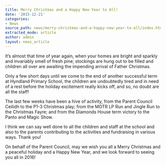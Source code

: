 ```yaml
---
title: Merry Christmas and a Happy New Year to All!
date: '2015-12-21'
categories:
- News
source_path: news/merry-christmas-and-a-happy-new-year-to-all/index.html
extracted_mode: article
author: admin
layout: news_article
---
```

It’s almost that time of year again, when your homes are bright and sparkly and invariably smell of fresh pine; stockings are hung out to be filled and children all over are awaiting the impending arrival of Father Christmas.

Only a few short days until we come to the end of another successful term at Hyndland Primary School, the children are undoubtedly tired and in need of a rest before the holiday excitement really kicks off, and so, no doubt are all the staff!

The last few weeks have been a hive of activity, from the Parent Council Ceilidh to the P1-3 Christmas play; from the MOTR LP Run and Jingle Run to the Christmas Fayre; and from the Diamonds House term victory to the Panto and Magic Show.

I think we can say well done to all the children and staff at the school and also to the parents contributing to the activities and fundraising in various ways. Thank you!

On behalf of the Parent Council, may we wish you all a Merry Christmas and a peaceful holiday and a Happy New Year, and we look forward to seeing you all in 2016!
